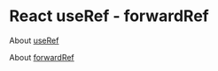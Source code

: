 # React useRef - forwardRef

About [useRef](https://reactjs.org/docs/hooks-reference.html#useref)

About [forwardRef](https://reactjs.org/docs/forwarding-refs.html)
